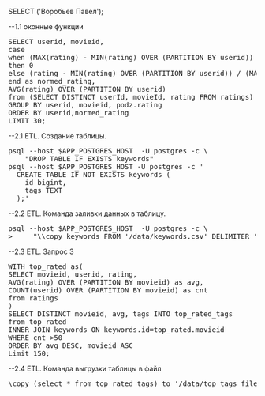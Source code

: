 SELECT ('Воробьев Павел');

--1.1 оконные функции
<pre>
SELECT userid, movieid,
case
when (MAX(rating) - MIN(rating) OVER (PARTITION BY userid)) = 0
then 0
else (rating - MIN(rating) OVER (PARTITION BY userid)) / (MAX(rating) - MIN(rating) OVER (PARTITION BY userid))
end as normed_rating,
AVG(rating) OVER (PARTITION BY userid)
from (SELECT DISTINCT userId, movieId, rating FROM ratings) as podz
GROUP BY userid, movieid, podz.rating
ORDER BY userid,normed_rating
LIMIT 30;
</pre>

--2.1 ETL. Создание таблицы.
<pre>
psql --host $APP_POSTGRES_HOST  -U postgres -c \
    "DROP TABLE IF EXISTS keywords"
psql --host $APP_POSTGRES_HOST -U postgres -c '
  CREATE TABLE IF NOT EXISTS keywords (
    id bigint,
    tags TEXT
  );'
</pre>

--2.2 ETL. Команда заливки данных в таблицу.
<pre>
psql --host $APP_POSTGRES_HOST  -U postgres -c \
>     "\\copy keywords FROM '/data/keywords.csv' DELIMITER ',' CSV HEADER"
</pre>

--2.3 ETL. Запрос 3
<pre>
WITH top_rated as(
SELECT movieid, userid, rating,
AVG(rating) OVER (PARTITION BY movieid) as avg,
COUNT(userid) OVER (PARTITION BY movieid) as cnt
from ratings
)
SELECT DISTINCT movieid, avg, tags INTO top_rated_tags
from top_rated
INNER JOIN keywords ON keywords.id=top_rated.movieid
WHERE cnt >50
ORDER BY avg DESC, movieid ASC
Limit 150;
</pre>

--2.4 ETL. Команда выгрузки таблицы в файл
<pre>
\copy (select * from top_rated_tags) to '/data/top_tags_file.tsv' with  delimiter as E'\t';
</pre>
